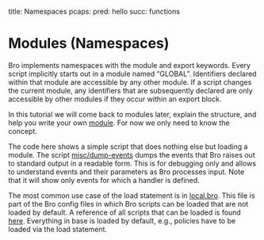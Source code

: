 title: Namespaces
pcaps: 
pred: hello
succ: functions

Modules (Namespaces)
=====================

Bro implements namespaces with the module and export keywords.
Every script implicitly starts out in a module named “GLOBAL”. 
Identifiers declared within that module are accessible by any other module. 
If a script changes the current module, any identifiers that are subsequently 
declared are only accessible by other modules if they occur within an export block.

In this tutorial we will come back to modules later, explain the structure, and help 
you write your own [module](http://try.bro.org/example/module). For now we only need to know the concept.


The code here shows a simple script that does nothing else but loading a module. The script 
[misc/dump-events](https://www.bro.org/sphinx/scripts/policy/misc/dump-events.bro.html) dumps 
the events that Bro raises out to standard output in a readable form. This is for debugging only 
and allows to understand events and their parameters as Bro processes input. 
Note that it will show only events for which a handler is defined.

The most common use case of the load statement is in [local.bro](https://www.bro.org/sphinx/components/broctl/README.html#site-specific-customization).
This file is part of the Bro config files in which Bro scripts can be loaded that are not loaded by default.
A reference of all scripts that can be loaded is found [here](https://www.bro.org/sphinx/script-reference/scripts.html).
Everything in base is loaded by default, e.g., policies have to be loaded via the load statement.


